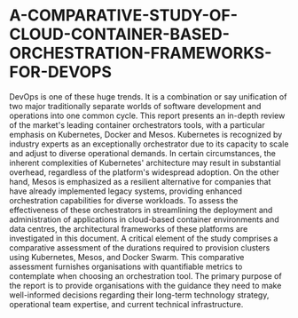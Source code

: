 # A-COMPARATIVE-STUDY-OF-CLOUD-CONTAINER-BASED-ORCHESTRATION-FRAMEWORKS-FOR-DEVOPS

DevOps is one of these huge trends. It is a combination or say unification of two major traditionally separate worlds of software development and operations into one common cycle. This report presents an in-depth review of the market's leading container orchestrators tools, with a particular emphasis on Kubernetes, Docker and Mesos. Kubernetes is recognized by industry experts as an exceptionally  orchestrator due to its capacity to scale and adjust to diverse operational demands. In certain circumstances, the inherent complexities of Kubernetes' architecture may result in substantial overhead, regardless of the platform's widespread adoption. On the other hand, Mesos is emphasized as a resilient alternative for companies that have already implemented legacy systems, providing enhanced orchestration capabilities for diverse workloads. To assess the effectiveness of these orchestrators in streamlining the deployment and administration of applications in cloud-based container environments and data centres, the architectural frameworks of these platforms are investigated in this document.
A critical element of the study comprises a comparative assessment of the durations required to provision clusters using Kubernetes, Mesos, and Docker Swarm. This comparative assessment furnishes organisations with quantifiable metrics to contemplate when choosing an orchestration tool. The primary purpose of the report is to provide organisations with the guidance they need to make well-informed decisions regarding their long-term technology strategy, operational team expertise, and current technical infrastructure.
